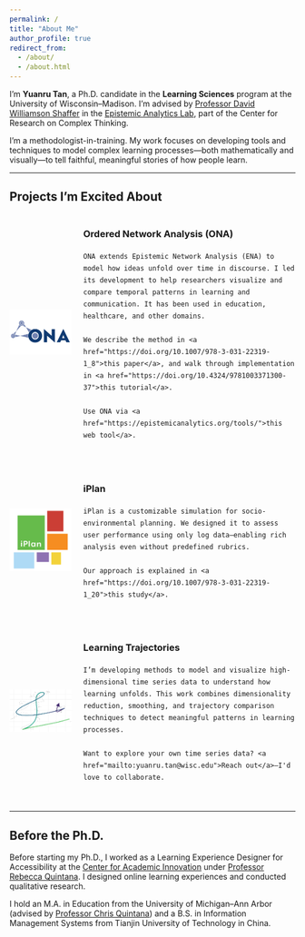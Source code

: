 ```yaml
---
permalink: /
title: "About Me"
author_profile: true
redirect_from: 
  - /about/
  - /about.html
---
```


I’m **Yuanru Tan**, a Ph.D. candidate in the **Learning Sciences** program at the University of Wisconsin–Madison. I’m advised by [Professor David Williamson Shaffer](https://edpsych.education.wisc.edu/fac-staff/williamson-shaffer-david/) in the [Epistemic Analytics Lab](https://epistemicanalytics.org/), part of the Center for Research on Complex Thinking.

I’m a methodologist-in-training. My work focuses on developing tools and techniques to model complex learning processes—both mathematically and visually—to tell faithful, meaningful stories of how people learn.

---

## Projects I’m Excited About

<style>
.project-row {
  display: flex;
  align-items: center;
  gap: 20px;
  margin-bottom: 2.5em;
}

.project-image {
  width: 110px;
  flex-shrink: 0;
  margin-top: 4px;
}

.project-text {
  line-height: 1.5;
}
</style>

<!-- ONA -->
<div class="project-row">
  <img src="/images/ona-logo.png" alt="ONA Icon" class="project-image" />
  <div class="project-text">
    <h3><strong>Ordered Network Analysis (ONA)</strong></h3>

    ONA extends Epistemic Network Analysis (ENA) to model how ideas unfold over time in discourse. I led its development to help researchers visualize and compare temporal patterns in learning and communication. It has been used in education, healthcare, and other domains.

    We describe the method in <a href="https://doi.org/10.1007/978-3-031-22319-1_8">this paper</a>, and walk through implementation in <a href="https://doi.org/10.4324/9781003371300-37">this tutorial</a>.

    Use ONA via <a href="https://epistemicanalytics.org/tools/">this web tool</a>.
  </div>
</div>

<!-- iPlan -->
<div class="project-row">
  <img src="/images/iplan-logo.png" alt="iPlan Icon" class="project-image" />
  <div class="project-text">
    <h3><strong>iPlan</strong></h3>

    iPlan is a customizable simulation for socio-environmental planning. We designed it to assess user performance using only log data—enabling rich analysis even without predefined rubrics.

    Our approach is explained in <a href="https://doi.org/10.1007/978-3-031-22319-1_20">this study</a>.
  </div>
</div>

<!-- Learning Trajectories -->
<div class="project-row">
  <img src="/images/trajectory-logo.png" alt="Trajectory Icon" class="project-image" />
  <div class="project-text">
    <h3><strong>Learning Trajectories</strong></h3>

    I’m developing methods to model and visualize high-dimensional time series data to understand how learning unfolds. This work combines dimensionality reduction, smoothing, and trajectory comparison techniques to detect meaningful patterns in learning processes.

    Want to explore your own time series data? <a href="mailto:yuanru.tan@wisc.edu">Reach out</a>—I'd love to collaborate.
  </div>
</div>



---

## Before the Ph.D.

Before starting my Ph.D., I worked as a Learning Experience Designer for Accessibility at the [Center for Academic Innovation](https://ai.umich.edu/) under [Professor Rebecca Quintana](https://marsal.umich.edu/directory/faculty-staff/rebecca-quintana). I designed online learning experiences and conducted qualitative research.  

I hold an M.A. in Education from the University of Michigan–Ann Arbor (advised by [Professor Chris Quintana](https://soe.umich.edu/directory/christopher-quintana)) and a B.S. in Information Management Systems from Tianjin University of Technology in China.

